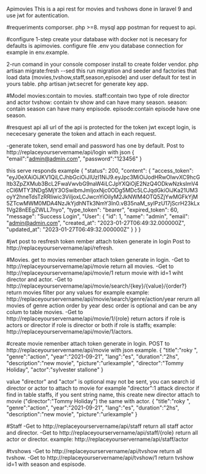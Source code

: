 
Apimovies
This is a api rest for movies and tvshows done in laravel 9 and use jwt for autentication.

#requeriments
comporser.
php >=8.
mysql
app postman for request to api.

#configure
1-step
create your database with docker not is necesary for defaults is apimovies.
configure file .env you database connection for example in env.example.

2-run comand in your console 
 composer install to create folder vendor.
 php artisan migrate:fresh --sed this run migration and seeder and factories that load data (movies,tvshow,staff,season,episode) and user default for test in yours table. 
 php artisan jwt:secret  for generate key app.

#Model
movies:contain to movies.
staff:contain two type of role director and actor
tvshow: contain tv show and can have many season.
season: contain season can have many enpisode.
episode:contain episode have one season.

#resquest api
all url  of  the api is protected for the token jwt except login, is nececesary generate the token and attach in each request.

-generate token, send email and password has one by default.
 Post to http://replaceyourservername/api/login with  json 
{
"email":"admin@admin.com",
"password":"123456" 
}

this serve responds example
{
    "status": 200,
    "content": {
        "access_token": "eyJ0eXAiOiJKV1QiLCJhbGciOiJIUzI1NiJ9.eyJpc3MiOiJodHRwOlwvXC9hcGltb3ZpZXMub3BcL2FwaVwvbG9naW4iLCJpYXQiOjE2NzQ4ODkwNzksImV4cCI6MTY3NDg5MjY3OSwibmJmIjoxNjc0ODg5MDc5LCJqdGkiOiJKa21UM3oyY2hneTdsTzRRIiwic3ViIjoxLCJwcnYiOiIyM2JkNWM4OTQ5ZjYwMGFkYjM5ZTcwMWM0MDA4NzJkYjdhNTk3NmY3In0.vB35naM_syIPzU17jScrH23kLx1Vg28nEEgZWLL7nyo",
        "type_token": "bearer",
        "expired_token": 60,
        "message": "Success Login",
        "User": {
            "id": 1,
            "name": "admin",
            "email": "admin@admin.com",
            "created_at": "2023-01-27T06:49:32.000000Z",
            "updated_at": "2023-01-27T06:49:32.000000Z"
        }
    }
}

#jwt
 post to resfresh token rember attach token generate in login 
 Post to http://replaceyourservername/api/refresh.

#Movies.
get to movies remenber attach token generate in login.
-Get to  http://replaceyourservername/api/movie  return all movies.
-Get to  http://replaceyourservername/api/movie/1  return movie with id=1 wiht director and actor.
-Get to  http://replaceyourservername/api/movie/search/{key}/{value}/{order?} return movies filter por any  values for example 
        example: http://replaceyourservername/api/movie/search/genre/action/year rerurn all movies of genre action order by year desc order is optional and can be any colum to table movies.
-Get to  http://replaceyourservername/api/movie/1/{role} return actors if role is actors or director if role is director or both if role is staffs; 
        example:  http://replaceyourservername/api/movie/1/actors.

#create movie  remenber attach token generate in login.
POST to  http://replaceyourservername/api/movie  with json example.
{
 "title":"roky ",
 "genre":"action",
 "year":"2021-09-21",
 "lang":"es",
 "duration":"2hs",
"description":"new movie",
"picture":"urlexample",
"director":"Tommy Holiday",
"actor":"sylvester stallone"
}

value "director" and  "actor" is optional may not be sent, you can search id director or actor to attach to movie for example
"director":1  attack director if find  in table staffs, if you sent string  name, this create new director attach to movie ("director":"Tommy Holiday") 
the same with actor.
{
 "title":"roky ",
 "genre":"action",
 "year":"2021-09-21",
 "lang":"es",
 "duration":"2hs",
"description":"new movie",
"picture":"urlexample"
}

#Staff 
 -Get to  http://replaceyourservername/api/staff  return all staff actor and director.
  -Get to  http://replaceyourservername/api/staff/{role}  return all actor  or director.
           example: http://replaceyourservername/api/staff/actor

#tvshows
 -Get to  http://replaceyourservername/api/tvshow  return all tvshow.
  -Get to  http://replaceyourservername/api/tvshow/1  return tvshow id=1 with season and espisode.
          

